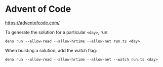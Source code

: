 # Advent of Code

https://adventofcode.com/

To generate the solution for a particular `<day>`, run:

```
deno run --allow-read --allow-hrtime --allow-net run.ts <day>
```

When building a solution, add the watch flag:

```
deno run --allow-read --allow-hrtime --allow-net --watch run.ts <day>
```
